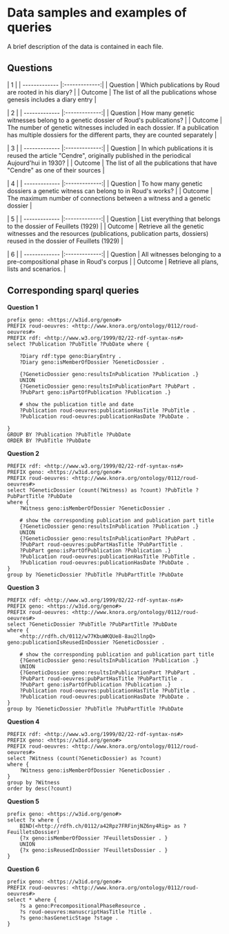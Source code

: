 
# Data samples and examples of queries

A brief description of the data is contained in each file.


## Questions


| 1 |
| ------------- |:-------------:|
| Question | Which publications by Roud are rooted in his diary? |
| Outcome | The list of all the publications whose genesis includes a diary entry |


| 2 |
| ------------- |:-------------:|
| Question | How many genetic witnesses belong to a genetic dossier of Roud's publications? |
| Outcome | The number of genetic witnesses included in each dossier. If a publication has multiple dossiers for the different parts, they are counted separately |



| 3 |
| ------------- |:-------------:|
| Question | In which publications it is reused the article "Cendre", originally published in the periodical Aujourd'hui in 1930? |
| Outcome | The list of all the publications that have "Cendre" as one of their sources |



| 4 |
| ------------- |:-------------:|
| Question | To how many genetic dossiers a genetic witness can belong to in Roud's works? |
| Outcome | The maximum number of connections between a witness and a genetic dossier |



| 5 |
| ------------- |:-------------:|
| Question | List everything that belongs to the dossier of Feuillets (1929) |
| Outcome | Retrieve all the genetic witnesses and the resources (publications, publication parts, dossiers) reused in the dossier of Feuillets (1929) |


| 6 |
| ------------- |:-------------:|
| Question | All witnesses belonging to a pre-compositional phase in Roud's corpus |
| Outcome | Retrieve all plans, lists and scenarios. |





## Corresponding sparql queries

**Question 1**

```sparql
prefix geno: <https://w3id.org/geno#>
PREFIX roud-oeuvres: <http://www.knora.org/ontology/0112/roud-oeuvres#>
PREFIX rdf: <http://www.w3.org/1999/02/22-rdf-syntax-ns#>
select ?Publication ?PubTitle ?PubDate where { 
	
    ?Diary rdf:type geno:DiaryEntry .
    ?Diary geno:isMemberOfDossier ?GeneticDossier .
    
    {?GeneticDossier geno:resultsInPublication ?Publication .}
    UNION
    {?GeneticDossier geno:resultsInPublicationPart ?PubPart .
    ?PubPart geno:isPartOfPublication ?Publication .}
    
    # show the publication title and date
    ?Publication roud-oeuvres:publicationHasTitle ?PubTitle .
    ?Publication roud-oeuvres:publicationHasDate ?PubDate .
    
}
GROUP BY ?Publication ?PubTitle ?PubDate
ORDER BY ?PubTitle ?PubDate
```

**Question 2**

```sparql
PREFIX rdf: <http://www.w3.org/1999/02/22-rdf-syntax-ns#>
PREFIX geno: <https://w3id.org/geno#>
PREFIX roud-oeuvres: <http://www.knora.org/ontology/0112/roud-oeuvres#>
select ?GeneticDossier (count(?Witness) as ?count) ?PubTitle ?PubPartTitle ?PubDate
where { 
    ?Witness geno:isMemberOfDossier ?GeneticDossier .
    
    # show the corresponding publication and publication part title
    {?GeneticDossier geno:resultsInPublication ?Publication .}
    UNION
    {?GeneticDossier geno:resultsInPublicationPart ?PubPart .
    ?PubPart roud-oeuvres:pubPartHasTitle ?PubPartTitle .
    ?PubPart geno:isPartOfPublication ?Publication .}    
    ?Publication roud-oeuvres:publicationHasTitle ?PubTitle .
    ?Publication roud-oeuvres:publicationHasDate ?PubDate .
}
group by ?GeneticDossier ?PubTitle ?PubPartTitle ?PubDate
```

**Question 3**

```sparql
PREFIX rdf: <http://www.w3.org/1999/02/22-rdf-syntax-ns#>
PREFIX geno: <https://w3id.org/geno#>
PREFIX roud-oeuvres: <http://www.knora.org/ontology/0112/roud-oeuvres#>
select ?GeneticDossier ?PubTitle ?PubPartTitle ?PubDate
where { 
    <http://rdfh.ch/0112/w77KbuWKQUe8-8au2llnpQ> geno:publicationIsReusedInDossier ?GeneticDossier .
    
    # show the corresponding publication and publication part title
    {?GeneticDossier geno:resultsInPublication ?Publication .}
    UNION
    {?GeneticDossier geno:resultsInPublicationPart ?PubPart .
    ?PubPart roud-oeuvres:pubPartHasTitle ?PubPartTitle .
    ?PubPart geno:isPartOfPublication ?Publication .}    
    ?Publication roud-oeuvres:publicationHasTitle ?PubTitle .
    ?Publication roud-oeuvres:publicationHasDate ?PubDate .
}
group by ?GeneticDossier ?PubTitle ?PubPartTitle ?PubDate
```

**Question 4**

```sparql
PREFIX rdf: <http://www.w3.org/1999/02/22-rdf-syntax-ns#>
PREFIX geno: <https://w3id.org/geno#>
PREFIX roud-oeuvres: <http://www.knora.org/ontology/0112/roud-oeuvres#>
select ?Witness (count(?GeneticDossier) as ?count)
where { 
	?Witness geno:isMemberOfDossier ?GeneticDossier .
}
group by ?Witness
order by desc(?count)
```

**Question 5**

```sparql
prefix geno: <https://w3id.org/geno#>
select ?x where { 
    BIND(<http://rdfh.ch/0112/a42Rpz7FRFinjNZ6ny4Rig> as ?FeuilletsDossier)
    {?x geno:isMemberOfDossier ?FeuilletsDossier . }
    UNION
    {?x geno:isReusedInDossier ?FeuilletsDossier . }   
}
```

**Question 6**

```sparql
prefix geno: <https://w3id.org/geno#>
PREFIX roud-oeuvres: <http://www.knora.org/ontology/0112/roud-oeuvres#>
select * where { 
	?s a geno:PrecompositionalPhaseResource .
	?s roud-oeuvres:manuscriptHasTitle ?title .
	?s geno:hasGeneticStage ?stage .
} 
```